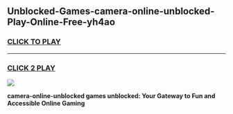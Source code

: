 
## Unblocked-Games-camera-online-unblocked-Play-Online-Free-yh4ao
<h3>
<a href="https://premium76.site?title=camera-online-unblocked&ref=26A">CLICK TO PLAY</a></h3>
<hr>

<h3>
<a href="https://premium76.site?title=camera-online-unblocked&ref=26A">CLICK 2 PLAY</a>
  
</h3>

<a href="https://premium76.site?title=camera-online-unblocked&ref=26A"><img src="https://clearcache.store/games.png"></a>


**camera-online-unblocked games unblocked: Your Gateway to Fun and Accessible Online Gaming**
